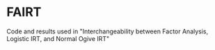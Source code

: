 # FAIRT
Code and results used in "Interchangeability between Factor Analysis, Logistic IRT, and Normal Ogive IRT"
